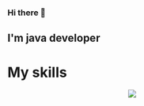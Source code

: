 ### Hi there 👋
## I'm java developer

# My skills

<p align="center">
  <a href="https://skillicons.dev">
    <img src="https://skillicons.dev/icons?i=git,github,gitlab,java,docker,posgres,rabbitmq" />
  </a>
</p>


